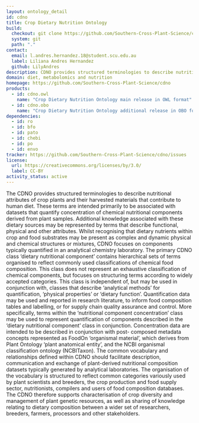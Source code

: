 ```yaml
---
layout: ontology_detail
id: cdno
title: Crop Dietary Nutrition Ontology
build:
  checkout: git clone https://github.com/Southern-Cross-Plant-Science/cdno.git
  system: git
  path: "."
contact:
  email: l.andres.hernandez.18@student.scu.edu.au
  label: Liliana Andres Hernandez
  github: LilyAndres
description: CDNO provides structured terminologies to describe nutritional attributes of crop plants and their harvested materials that contribute to human diet.
domain: diet, metabolomics and nutrition
homepage: https://github.com/Southern-Cross-Plant-Science/cdno
products:
  - id: cdno.owl
    name: "Crop Dietary Nutrition Ontology main release in OWL format"
  - id: cdno.obo
    name: "Crop Dietary Nutrition Ontology additional release in OBO format"
dependencies:
  - id: ro
  - id: bfo
  - id: pato
  - id: chebi
  - id: po
  - id: envo
tracker: https://github.com/Southern-Cross-Plant-Science/cdno/issues
license:
  url: https://creativecommons.org/licenses/by/3.0/
  label: CC-BY
activity_status: active
---
```


The CDNO provides structured terminologies to describe nutritional attributes of crop plants and their harvested materials that contribute to human diet. These terms are intended primarily to be associated with datasets that quantify concentration of chemical nutritional components derived from plant samples. Additional knowledge associated with these dietary sources may be represented by terms that describe functional, physical and other attributes. Whilst recognising that dietary nutrients within crop and food substrates may be present as complex and dynamic physical and chemical structures or mixtures, CDNO focuses on components typically quantified in an analytical chemistry laboratory. The primary CDNO class ‘dietary nutritional component’ contains hierarchical sets of terms organised to reflect commonly used classifications of chemical food composition. This class does not represent an exhaustive classification of chemical components, but focuses on structuring terms according to widely accepted categories. This class is independent of, but may be used in conjunction with, classes that describe ‘analytical methods’ for quantification, ‘physical properties’ or ‘dietary function’. Quantification data may be used and reported in research literature, to inform food composition tables and labelling, or for supply chain quality assurance and control. More specifically, terms within the ‘nutritional component concentration’ class may be used to represent quantification of components described in the ‘dietary nutritional component’ class in conjunction. Concentration data are intended to be described in conjunction with post- composed metadata concepts represented as FoodOn ‘organismal material’, which derives from Plant Ontology ‘plant anatomical entity’, and the NCBI organismal classification ontology (NCBITaxon).
The common vocabulary and relationships defined within CDNO should facilitate description, communication and exchange of plant-derived nutritional composition datasets typically generated by analytical laboratories. The organisation of the vocabulary is structured to reflect common categories variously used by plant scientists and breeders, the crop production and food supply sector, nutritionists, compilers and users of food composition databases. The CDNO therefore supports characterisation of crop diversity and management of plant genetic resources, as well as sharing of knowledge relating to dietary composition between a wider set of researchers, breeders, farmers, processors and other stakeholders.
